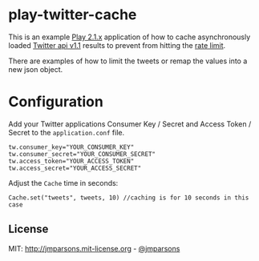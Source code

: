 # play-twitter-cache
This is an example [Play 2.1.x][play] application of how to cache asynchronously loaded [Twitter api v1.1][twitter-api] results to prevent from hitting the [rate limit][twitter-limit].

There are examples of how to limit the tweets or remap the values into a new json object.

# Configuration
Add your Twitter applications Consumer Key / Secret and Access Token / Secret to the `application.conf` file.

    tw.consumer_key="YOUR_CONSUMER_KEY"
    tw.consumer_secret="YOUR_CONSUMER_SECRET"
    tw.access_token="YOUR_ACCESS_TOKEN"
    tw.access_secret="YOUR_ACCESS_SECRET"

Adjust the `Cache` time in seconds:

    Cache.set("tweets", tweets, 10) //caching is for 10 seconds in this case

## License
MIT: <http://jmparsons.mit-license.org> - [@jmparsons](http://twitter.com/jmparsons)

[play]: http://www.playframework.org/
[twitter-limit]: https://dev.twitter.com/docs/rate-limiting/1.1
[twitter-api]: https://dev.twitter.com/docs/api/1.1